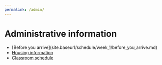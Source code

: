 ```yaml
---
permalink: /admin/
---
```

# Administrative information

* [Before you arrive](<base>site.baseurl</base>/schedule/week_1/before_you_arrive.md)
* [Housing information](housing.md)
* [Classroom schedule](room_schedule.md)
